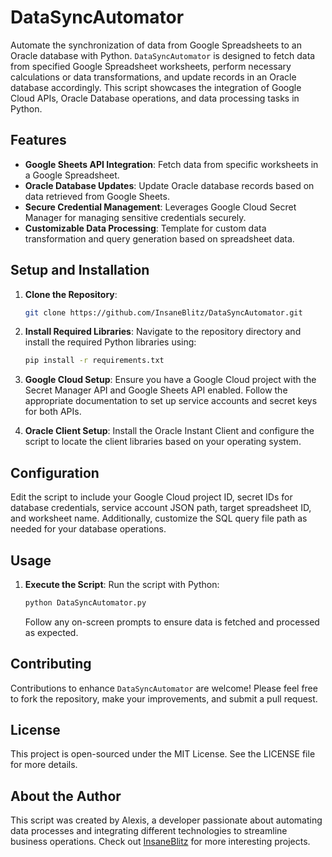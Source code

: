 # DataSyncAutomator

Automate the synchronization of data from Google Spreadsheets to an Oracle database with Python. `DataSyncAutomator` is designed to fetch data from specified Google Spreadsheet worksheets, perform necessary calculations or data transformations, and update records in an Oracle database accordingly. This script showcases the integration of Google Cloud APIs, Oracle Database operations, and data processing tasks in Python.

## Features

- **Google Sheets API Integration**: Fetch data from specific worksheets in a Google Spreadsheet.
- **Oracle Database Updates**: Update Oracle database records based on data retrieved from Google Sheets.
- **Secure Credential Management**: Leverages Google Cloud Secret Manager for managing sensitive credentials securely.
- **Customizable Data Processing**: Template for custom data transformation and query generation based on spreadsheet data.

## Setup and Installation

1. **Clone the Repository**:
   ```bash
   git clone https://github.com/InsaneBlitz/DataSyncAutomator.git
   ```

2. **Install Required Libraries**:
   Navigate to the repository directory and install the required Python libraries using:
   ```bash
   pip install -r requirements.txt
   ```

3. **Google Cloud Setup**:
   Ensure you have a Google Cloud project with the Secret Manager API and Google Sheets API enabled. Follow the appropriate documentation to set up service accounts and secret keys for both APIs.

4. **Oracle Client Setup**:
   Install the Oracle Instant Client and configure the script to locate the client libraries based on your operating system.

## Configuration

Edit the script to include your Google Cloud project ID, secret IDs for database credentials, service account JSON path, target spreadsheet ID, and worksheet name. Additionally, customize the SQL query file path as needed for your database operations.

## Usage

1. **Execute the Script**:
   Run the script with Python:
   ```bash
   python DataSyncAutomator.py
   ```
   Follow any on-screen prompts to ensure data is fetched and processed as expected.

## Contributing

Contributions to enhance `DataSyncAutomator` are welcome! Please feel free to fork the repository, make your improvements, and submit a pull request.

## License

This project is open-sourced under the MIT License. See the LICENSE file for more details.

## About the Author

This script was created by Alexis, a developer passionate about automating data processes and integrating different technologies to streamline business operations. Check out [InsaneBlitz](https://github.com/InsaneBlitz) for more interesting projects.
